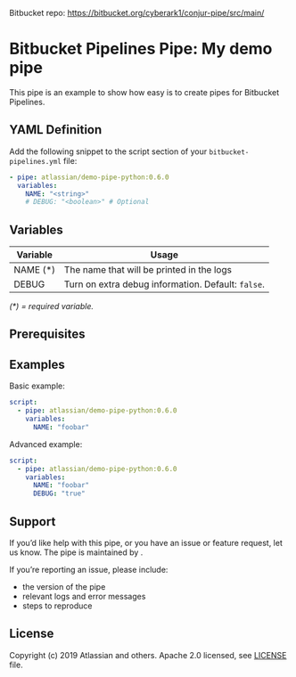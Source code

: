Bitbucket repo: <https://bitbucket.org/cyberark1/conjur-pipe/src/main/>

# Bitbucket Pipelines Pipe: My demo pipe

This pipe is an example to show how easy is to create pipes for Bitbucket Pipelines.

## YAML Definition

Add the following snippet to the script section of your `bitbucket-pipelines.yml` file:

```yaml
- pipe: atlassian/demo-pipe-python:0.6.0
  variables:
    NAME: "<string>"
    # DEBUG: "<boolean>" # Optional
```

## Variables

| Variable | Usage                                              |
|----------|----------------------------------------------------|
| NAME (*) | The name that will be printed in the logs          |
| DEBUG    | Turn on extra debug information. Default: `false`. |

_(*) = required variable._

## Prerequisites

## Examples

Basic example:

```yaml
script:
  - pipe: atlassian/demo-pipe-python:0.6.0
    variables:
      NAME: "foobar"
```

Advanced example:

```yaml
script:
  - pipe: atlassian/demo-pipe-python:0.6.0
    variables:
      NAME: "foobar"
      DEBUG: "true"
```

## Support

If you’d like help with this pipe, or you have an issue or feature request, let us know.
The pipe is maintained by .

If you’re reporting an issue, please include:

- the version of the pipe
- relevant logs and error messages
- steps to reproduce

## License

Copyright (c) 2019 Atlassian and others.
Apache 2.0 licensed, see [LICENSE](LICENSE.txt) file.
